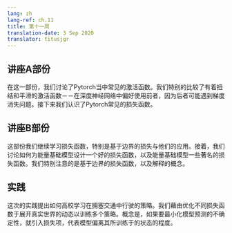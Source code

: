 ```yaml
---
lang: zh
lang-ref: ch.11
title: 第十一周
translation-date: 3 Sep 2020
translator: titusjgr
---
```


## <!--Lecture part A-->

## 讲座A部份

<!--In this section, we discussed about the common activation functions in Pytorch. In particular, we compared activations with kink(s) versus smooth activations - the former is preferred in a deep neural network as the latter might suffer with gradient vanishing problem. We then learned about the common loss functions in Pytorch.-->

在这一部份，我们讨论了Pytorch当中常见的激活函数。我们特别的比较了有着扭结和平滑的激活函数－－在深度神经网络中偏好使用前者，因为后者可能遇到梯度消失问题。接下来我们认识了Pytorch常见的损失函数。

<!--## Lecture part B-->

## 讲座B部份

<!--In this section, we continued to learn about loss functions - in particular, margin-based losses and their applications. We then discussed how to design a good loss function for EBMs as well as examples of well-known EBM loss functions. We gave particular attention to margin-based loss function here, as well as explaining the idea of "most offending incorrect answer.-->

这部份我们继续学习损失函数，特别是基于边界的损失与他们的应用。接着，我们讨论如何为能量基础模型设计一个好的损失函数，以及能量基础模型一些著名的损失函数。我们特别注意的是基于边界的损失函数，以及解释<!--不知道怎麽翻译most offending incorrect answer-->的概念。

<!--## Practicum-->

## 实践

<!--This practicum proposed effective policy learning for driving in dense traffic. We trained multiple policies by unrolling a learned model of the real world dynamics by optimizing different cost functions. The idea is to minimize the uncertainty in the model's prediction by introducing a cost term that represents the model's divergence from the states it is trained on.-->

这次的实践提出如何高校学习在拥塞交通中行驶的策略。我们藉由优化不同损失函数于展开真实世界的动态以训练多个策略。概念是，如果要最小化模型预测的不确定性，就引入损失项，代表模型偏离其所训练于的状态的程度。
